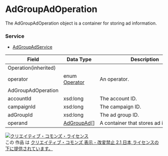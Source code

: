 # AdGroupAdOperation
The AdGroupAdOperation object is a container for storing ad information.
### Service
+ [AdGroupAdService](../services/AdGroupAdService.md)

| Field | Data Type | Description | Restriction | 
|---|---|---|---|
| Operation(inherited)||||
| operator| enum <a href="./Operator.md">Operator</a>| An operator.| Req |
| AdGroupAdOperation||||
| accountId| xsd:long| The account ID.| Req |
| campaignId| xsd:long| The campaign ID.| Req |
| adGroupId| xsd:long| The ad group ID.| Req |
| operand| <a href="./AdGroupAd.md">AdGroupAd</a>[]| A container that stores ad information.| Req |
<a rel="license" href="http://creativecommons.org/licenses/by-nd/2.1/jp/"><img alt="クリエイティブ・コモンズ・ライセンス" style="border-width:0" src="https://i.creativecommons.org/l/by-nd/2.1/jp/88x31.png" /></a><br />この 作品 は <a rel="license" href="http://creativecommons.org/licenses/by-nd/2.1/jp/">クリエイティブ・コモンズ 表示 - 改変禁止 2.1 日本 ライセンスの下に提供されています。</a>
